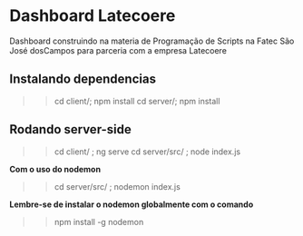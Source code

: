 # Dashboard Latecoere
Dashboard construindo na materia de Programação de Scripts na Fatec São José dosCampos para parceria com a empresa Latecoere

## Instalando dependencias

>> cd client/; npm install
>> cd server/; npm install

## Rodando server-side

>> cd client/ ; ng serve
>> cd server/src/ ; node index.js

**Com o uso do nodemon**

>> cd server/src/ ; nodemon index.js

**Lembre-se de instalar o nodemon globalmente com o comando**

>> npm install -g nodemon
